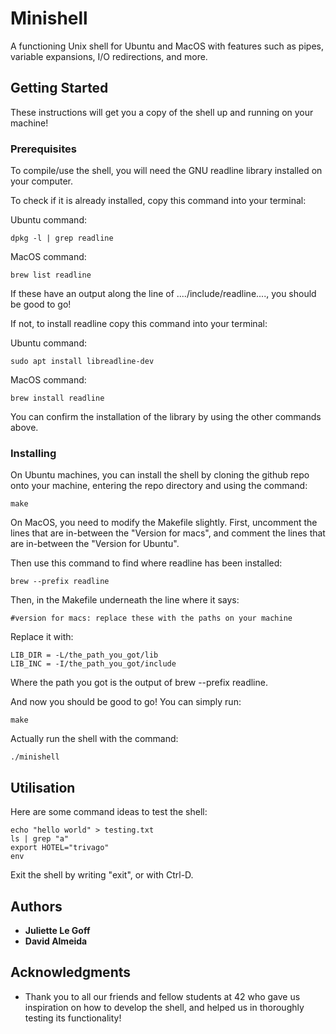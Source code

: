 # Minishell

A functioning Unix shell for Ubuntu and MacOS with features such as pipes, variable expansions, I/O redirections, and more.

## Getting Started

These instructions will get you a copy of the shell up and running on your machine!

### Prerequisites

To compile/use the shell, you will need the GNU readline library installed on your computer.

To check if it is already installed, copy this command into your terminal:

Ubuntu command:
```
dpkg -l | grep readline
```
MacOS command:
```
brew list readline
```
If these have an output along the line of ..../include/readline...., you should be good to go!

If not, to install readline copy this command into your terminal:

Ubuntu command:
```
sudo apt install libreadline-dev
```

MacOS command:
```
brew install readline
```

You can confirm the installation of the library by using the other commands above.

### Installing

On Ubuntu machines, you can install the shell by cloning the github repo onto your machine, entering the repo directory and using the command:

```
make
```

On MacOS, you need to modify the Makefile slightly.
First, uncomment the lines that are in-between the "Version for macs", and comment the lines that are in-between the "Version for Ubuntu".


Then use this command to find where readline has been installed:
```
brew --prefix readline
```

Then, in the Makefile underneath the line where it says:
```
#version for macs: replace these with the paths on your machine
```

Replace it with:

```
LIB_DIR = -L/the_path_you_got/lib
LIB_INC = -I/the_path_you_got/include
```

Where the path you got is the output of brew --prefix readline.

And now you should be good to go! You can simply run:

```
make
```

Actually run the shell with the command:

```
./minishell
```

## Utilisation

Here are some command ideas to test the shell:

```
echo "hello world" > testing.txt
ls | grep "a"
export HOTEL="trivago"
env
```

Exit the shell by writing "exit", or with Ctrl-D.

## Authors

* **Juliette Le Goff**
* **David Almeida**

## Acknowledgments

* Thank you to all our friends and fellow students at 42 who gave us inspiration on how to develop the shell, and helped us in thoroughly testing its functionality!